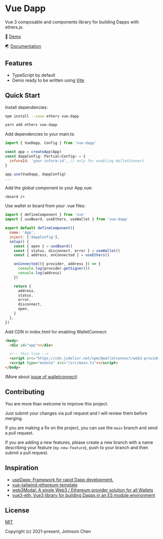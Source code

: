 # Vue Dapp

Vue 3 composable and components library for building Dapps with ethers.js.

👀 [Demo](https://vue-dapp-demo.netlify.app/)

🌏 [Documentation](https://vue-dapp-docs.netlify.app/)

## Features
- TypeScript by default
- Demo ready to be written using [Vite](https://vitejs.dev/)

## Quick Start

Install dependencies:

```bash
npm install --save ethers vue-dapp

yarn add ethers vue-dapp
```

Add dependencies to your main.ts:

```javascript
import { VueDapp, Config } from 'vue-dapp'

const app = createApp(App)
const dappConfig: Partial<Config> = {
  infuraId: 'your-infura-id', // only for enabling WalletConnect
}

app.use(VueDapp, dappConfig)
...
```

Add the global component to your App.vue:

```vue
<board />
```

Use wallet or board from your .vue files:

```javascript
import { defineComponent } from 'vue'
import { useBoard, useEthers, useWallet } from 'vue-dapp'

export default defineComponent({
  name: 'App',
  inject: ['dappConfig'],
  setup() {
    const { open } = useBoard()
    const { status, disconnect, error } = useWallet()
    const { address, onConnected } = useEthers()

    onConnected(({ provider, address }) => {
      console.log(provider.getSigner())
      console.log(address)
    })

    return {
      address,
      status,
      error,
      disconnect,
      open,
    }
  },
})
```

Add CDN in index.html for enabling WalletConnect:

```html
<body>
  <div id="app"></div>

  <!-- this line -->
  <script src="https://cdn.jsdelivr.net/npm/@walletconnect/web3-provider@1.6.5/dist/umd/index.min.js"></script>
  <script type="module" src="/src/main.ts"></script>
</body>
```
(More about [issue of walletconnect](https://github.com/chnejohnson/vue-dapp/issues/3))

## Contributing

You are more than welcome to improve this project.

Just submit your changes via pull request and I will review them before merging.

If you are making a fix on the project, you can use the `main` branch and send a pull request.

If you are adding a new features, please create a new branch with a name describing your feature (`my-new-feature`), push to your branch and then submit a pull request.

## Inspiration
- [useDapp: Framework for rapid Dapp development.](https://github.com/EthWorks/useDApp)
- [vue-tailwind-ethereum-template](https://github.com/ScopeLift/vue-tailwind-ethereum-template)
- [web3Modal: A single Web3 / Ethereum provider solution for all Wallets](https://github.com/Web3Modal/web3modal)
- [vue3-eth: Vue3 library for building Dapps in an ES module environment](https://github.com/samatechtw/vue3-eth)

## License

[MIT](https://opensource.org/licenses/MIT)

Copyright (c) 2021-present, Johnson Chen